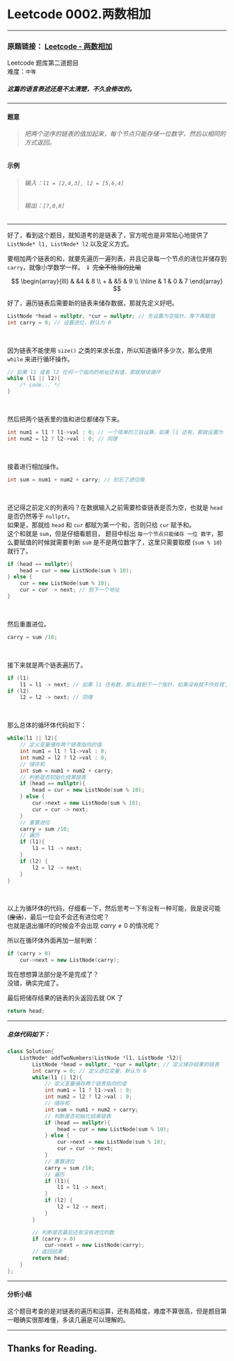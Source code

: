 # Leetcode 0002.两数相加

---
### 原题链接： [Leetcode - 两数相加](https://leetcode.cn/problems/add-two-numbers/)  

Leetcode 题库第二道题目  
难度：`中等`


##### 这篇的语言表述还是不太清楚，不久会修改的。
---

#### 题意

> ###### 把两个逆序的链表的值加起来，每个节点只能存储一位数字，然后以相同的方式返回。  

#### 示例

> ###### 输入：`l1 = [2,4,3], l2 = [5,6,4]`  
> ###### 输出：`[7,0,8]`  

---

好了，看到这个题目，就知道考的是链表了，官方呢也是非常贴心地提供了 `ListNode* l1, ListNode* l2` 以及定义方式。

要相加两个链表的和，就要先遍历一遍列表，并且记录每一个节点的进位并储存到 `carry`，就像小学数学一样。  $\Downarrow$ ~~完全不恰当的比喻~~

$$
\begin{array}{lll}
      & &4 & 8 \\
    + & &5 & 9 \\ 
    \hline
      &  1 & 0 & 7
\end{array}
$$

好了，遍历链表后需要新的链表来储存数据，那就先定义好吧。

```cpp
ListNode *head = nullptr, *cur = nullptr; // 先设置为空指针，等下再赋值
int carry = 0; // 设置进位，默认为 0
```

<br>

因为链表不能使用 `size()` 之类的来求长度，所以知道循环多少次，那么使用 `while` 来进行循环操作。

```cpp
// 如果 l1 或者 l2 任何一个指向的地址还有值，那就继续循环
while (l1 || l2){
    /* code... */
}
```

<br>

然后把两个链表里的值和进位都储存下来。
```cpp
int num1 = l1 ? l1->val : 0; // 一个简单的三目运算，如果 l1 还有，那就设置为 l1->val，没有就设置为 0
int num2 = l2 ? l2->val : 0; // 同理
```

<br>

接着进行相加操作。

```cpp
int sum = num1 + num2 + carry; // 别忘了进位哦
```

<br>

还记得之前定义的列表吗？在数据输入之前需要检查链表是否为空，也就是 `head` 是否仍然等于 `nullptr`。  
如果是，那就给 `head` 和 `cur` 都赋为第一个和，否则只给 `cur` 赋予和。  
这个和就是 `sum`，但是仔细看题目， 题目中标出 `每一个节点只能储存 一位 数字`，那么要赋值的时候就需要判断 `sum` 是不是两位数字了，这里只需要取模 $($`sum % 10`$)$ 就行了。

```cpp
if (head == nullptr){
    head = cur = new ListNode(sum % 10);
} else {
    cur = new ListNode(sum % 10);
    cur = cur -> next; // 到下一个地址
}
```

<br>

然后重置进位。

```cpp
carry = sum /10;
```

<br>

接下来就是两个链表遍历了。
```cpp
if (l1)
    l1 = l1 -> next; // 如果 l1 还有数，那么就到下一个指针，如果没有就不作处理了
if (l2)
    l2 = l2 -> next; // 同理
```

<br>

那么总体的循环体代码如下：
```cpp
while(l1 || l2){
    // 定义变量储存两个链表指向的值
    int num1 = l1 ? l1->val : 0;
    int num2 = l2 ? l2->val : 0;
    // 储存和
    int sum = num1 + num2 + carry;
    // 判断是否初始化结果链表
    if (head == nullptr){
        head = cur = new ListNode(sum % 10);
    } else {
        cur->next = new ListNode(sum % 10);
        cur = cur -> next;
    }
    // 重置进位
    carry = sum /10;
    // 遍历
    if (l1){
        l1 = l1 -> next;
    }
    if (l2) {
        l2 = l2 -> next;
    }
}
```

<br>

以上为循环体的代码，仔细看一下，然后思考一下有没有一种可能，我是说可能$($~~废话~~$)$，最后一位会不会还有进位呢？  
也就是退出循环的时候会不会出现 $carry \not ={0}$ 的情况呢？

所以在循环体外面再加一层判断：
```cpp
if (carry > 0)
    cur->next = new ListNode(carry);
```

现在想想算法部分是不是完成了？  
没错，确实完成了。

最后把储存结果的链表的头返回去就 OK 了
```cpp
return head;
```

---

##### 总体代码如下：
```cpp
class Solution{
    ListNode* addTwoNumbers(ListNode *l1, ListNode *l2){
        ListNode *head = nullptr, *cur = nullptr; // 定义储存结果的链表
        int carry = 0; // 定义进位变量，默认为 0
        while(l1 || l2){
            // 定义变量储存两个链表指向的值
            int num1 = l1 ? l1->val : 0;
            int num2 = l2 ? l2->val : 0;
            // 储存和
            int sum = num1 + num2 + carry;
            // 判断是否初始化结果链表
            if (head == nullptr){
                head = cur = new ListNode(sum % 10);
            } else {
                cur->next = new ListNode(sum % 10);
                cur = cur -> next;
            }
            // 重置进位
            carry = sum /10;
            // 遍历
            if (l1){
                l1 = l1 -> next;
            }
            if (l2) {
                l2 = l2 -> next;
            }
        }

        // 判断是否最后还有没有进位的数
        if (carry > 0)
            cur->next = new ListNode(carry);
        // 返回结果
        return head;
    }
};
```

---

#### 分析小结

这个题目考查的是对链表的遍历和运算，还有高精度，难度不算很高，但是题目第一眼确实很那难懂，多读几遍是可以理解的。

---

## Thanks for Reading.